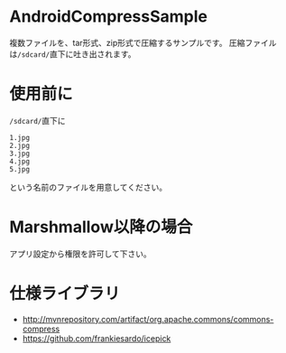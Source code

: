 # AndroidCompressSample

複数ファイルを、tar形式、zip形式で圧縮するサンプルです。
圧縮ファイルは``/sdcard/``直下に吐き出されます。

# 使用前に
``/sdcard/``直下に
```
1.jpg
2.jpg
3.jpg
4.jpg
5.jpg
```
という名前のファイルを用意してください。

# Marshmallow以降の場合
アプリ設定から権限を許可して下さい。

# 仕様ライブラリ
* http://mvnrepository.com/artifact/org.apache.commons/commons-compress
* https://github.com/frankiesardo/icepick
